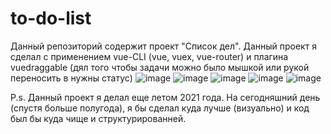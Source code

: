 # to-do-list
Данный репозиторий содержит проект "Список дел". 
Данный проект я сделал с применением vue-CLI (vue, vuex, vue-router) и плагина vuedraggable (дял того чтобы задачи можно было мышкой или рукой переносить в нужны статус)
![image](https://user-images.githubusercontent.com/55201022/151653114-3f4e5cee-a546-4404-bc5a-21b3b6145c88.png)
![image](https://user-images.githubusercontent.com/55201022/151653130-cacd33f0-c1fd-4328-bd9a-a78f6728448e.png)
![image](https://user-images.githubusercontent.com/55201022/151653133-7faa6cf3-9c1a-4012-b95c-d8d420fc7044.png)
![image](https://user-images.githubusercontent.com/55201022/151653138-d8021a8c-4dae-4946-a6f4-0731d62b4446.png)
![image](https://user-images.githubusercontent.com/55201022/151653147-a1e926c0-b346-42d3-adac-793b7cb96359.png)

P.s. Данный проект я делал еще летом 2021 года. 
На сегодняшний день (спустя больше полугода), я бы сделал куда лучше (визуально) и код был бы куда чище и структурированней.
